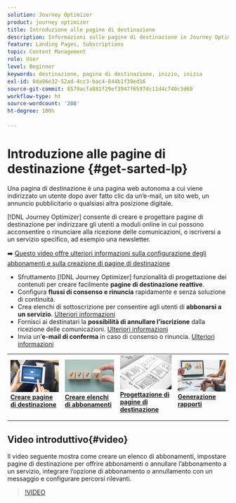 ```yaml
---
solution: Journey Optimizer
product: journey optimizer
title: Introduzione alle pagine di destinazione
description: Informazioni sulle pagine di destinazione in Journey Optimizer
feature: Landing Pages, Subscriptions
topic: Content Management
role: User
level: Beginner
keywords: destinazione, pagina di destinazione, inizio, inizia
exl-id: 0da96e32-52ad-4cc3-bac4-844b1f39ed16
source-git-commit: 8579acfa881f29ef3947f6597dc11d4c740c3d68
workflow-type: ht
source-wordcount: '208'
ht-degree: 100%

---
```


# Introduzione alle pagine di destinazione {#get-sarted-lp}

Una pagina di destinazione è una pagina web autonoma a cui viene indirizzato un utente dopo aver fatto clic da un’e-mail, un sito web, un annuncio pubblicitario o qualsiasi altra posizione digitale.

[!DNL Journey Optimizer] consente di creare e progettare pagine di destinazione per indirizzare gli utenti a moduli online in cui possono acconsentire o rinunciare alla ricezione delle comunicazioni, o iscriversi a un servizio specifico, ad esempio una newsletter.

➡️ [Questo video offre ulteriori informazioni sulla configurazione degli abbonamenti e sulla creazione di pagine di destinazione](#video)

* Sfruttamento [!DNL Journey Optimizer] funzionalità di progettazione dei contenuti per creare facilmente **pagine di destinazione reattive**.
* Configura **flussi di consenso e rinuncia** rapidamente e senza soluzione di continuità.
* Crea elenchi di sottoscrizione per consentire agli utenti di **abbonarsi a un servizio**. [Ulteriori informazioni](lp-use-cases.md#subscription-to-a-service)
* Fornisci ai destinatari la **possibilità di annullare l’iscrizione** dalla ricezione delle comunicazioni. [Ulteriori informazioni](lp-use-cases.md#opt-out)
* Invia un’**e-mail di conferma** in caso di consenso o rinuncia. [Ulteriori informazioni](lp-use-cases.md#send-confirmation-email)

<table style="table-layout:fixed"><tr style="border: 0;">
<td>
<a href="create-lp.md">
<img alt="Lead" src="../assets/do-not-localize/lp-subscription.jpeg">
</a>
<div><a href="create-lp.md"><strong>Creare pagine di destinazione</strong>
</div>
<p>
</td>
<td>
<a href="subscription-list.md">
<img alt="Non frequente" src="../assets/do-not-localize/lp-list.jpg">
</a>
<div>
<a href="subscription-list.md"><strong>Creare elenchi di abbonamenti</strong></a>
</div>
<p></td>
<td>
<a href="design-lp.md">
<img alt="Convalida" src="../assets/do-not-localize/lp-design.jpg">
</a>
<div>
<a href="design-lp.md"><strong>Progettazione di pagine di destinazione</strong></a>
</div>
<p>
</td>
<td>
<a href="../reports/lp-report-live.md">
<img alt="Convalida" src="../assets/do-not-localize/lp-reporting.jpg">
</a>
<div>
<a href="../reports/lp-report-live.md"><strong>Generazione rapporti</strong></a>
</div>
<p>
</td>
</tr></table>

## Video introduttivo{#video}

Il video seguente mostra come creare un elenco di abbonamenti, impostare pagine di destinazione per offrire abbonamenti o annullare l’abbonamento a un servizio, integrare l’opzione di abbonamento o annullamento con un messaggio e configurare percorsi rilevanti.

>[!VIDEO](https://video.tv.adobe.com/v/341280?quality=12&learn=on)